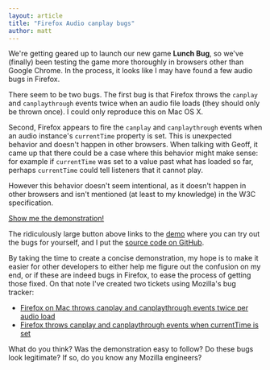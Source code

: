 ```yaml
---
layout: article
title: "Firefox Audio canplay bugs"
author: matt
---
```

We're getting geared up to launch our new game **Lunch Bug**, so we've (finally) been testing the game more thoroughly in browsers other than Google Chrome. In the process, it looks like I may have found a few audio bugs in Firefox.

There seem to be two bugs. The first bug is that Firefox throws the <code>canplay</code> and <code>canplaythrough</code> events twice when an audio file loads (they should only be thrown once). I could only reproduce this on Mac OS X.

Second, Firefox appears to fire the <code>canplay</code> and <code>canplaythrough</code> events when an audio instance's <code>currentTime</code> property is set. This is unexpected behavior and doesn't happen in other browsers. When talking with Geoff, it came up that there could be a case where this behavior might make sense: for example if <code>currentTime</code> was set to a value past what has loaded so far, perhaps <code>currentTime</code> could tell listeners that it cannot play.

However this behavior doesn't seem intentional, as it doesn't happen in other browsers and isn't mentioned (at least to my knowledge) in the W3C specification.

<a class="download-podcast" href="/demos/firefox_audio_canplay_bugs/">Show me the demonstration!</a>

The ridiculously large button above links to the <a href="/demos/firefox_audio_canplay_bugs/">demo</a> where you can try out the bugs for yourself, and I put the <a href="https://github.com/lostdecade/firefox_audio_canplay_bugs">source code on GitHub</a>.

By taking the time to create a concise demonstration, my hope is to make it easier for other developers to either help me figure out the confusion on my end, or if these are indeed bugs in Firefox, to ease the process of getting those fixed. On that note I've created two tickets using Mozilla's bug tracker:

* [Firefox on Mac throws canplay and canplaythrough events twice per audio load](https://bugzilla.mozilla.org/show_bug.cgi?id=773883)
* [Firefox throws canplay and canplaythrough events when currentTime is set](https://bugzilla.mozilla.org/show_bug.cgi?id=773885)

What do you think? Was the demonstration easy to follow? Do these bugs look legitimate? If so, do you know any Mozilla engineers?
